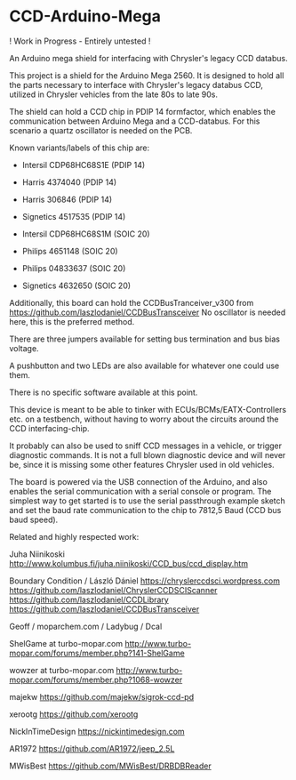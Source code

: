 # CCD-Arduino-Mega

! Work in Progress - Entirely untested !


An Arduino mega shield for interfacing with Chrysler's legacy CCD databus.

This project is a shield for the Arduino Mega 2560. It is designed to hold all the parts necessary to interface with Chrysler's legacy databus CCD, utilized in Chrysler vehicles from the late 80s to late 90s.

The shield can hold a CCD chip in PDIP 14 formfactor, which enables the communication between Arduino Mega and a CCD-databus. For this scenario a quartz oscillator is needed on the PCB.

Known variants/labels of this chip are:

- Intersil CDP68HC68S1E (PDIP 14)
- Harris 4374040 (PDIP 14)
- Harris 306846 (PDIP 14)
- Signetics 4517535 (PDIP 14)

- Intersil CDP68HC68S1M (SOIC 20)
- Philips 4651148 (SOIC 20)
- Philips 04833637 (SOIC 20)
- Signetics 4632650 (SOIC 20)


Additionally, this board can hold the CCDBusTranceiver_v300 from https://github.com/laszlodaniel/CCDBusTransceiver
No oscillator is needed here, this is the preferred method.


There are three jumpers available for setting bus termination and bus bias voltage.

A pushbutton and two LEDs are also available for whatever one could use them.

There is no specific software available at this point.

This device is meant to be able to tinker with ECUs/BCMs/EATX-Controllers etc. on a testbench, without having to worry about the circuits around the CCD interfacing-chip.

It probably can also be used to sniff CCD messages in a vehicle, or trigger diagnostic commands.
It is not a full blown diagnostic device and will never be, since it is missing some other features Chrysler used in old vehicles.

The board is powered via the USB connection of the Arduino, and also enables the serial communication with a serial console or program.
The simplest way to get started is to use the serial passthrough example sketch and set the baud rate communication to the chip to 7812,5 Baud (CCD bus baud speed).


Related and highly respected work:

Juha Niinikoski
http://www.kolumbus.fi/juha.niinikoski/CCD_bus/ccd_display.htm

Boundary Condition / László Dániel
https://chryslerccdsci.wordpress.com
https://github.com/laszlodaniel/ChryslerCCDSCIScanner
https://github.com/laszlodaniel/CCDLibrary
https://github.com/laszlodaniel/CCDBusTransceiver

Geoff / moparchem.com / Ladybug / Dcal

ShelGame at turbo-mopar.com
http://www.turbo-mopar.com/forums/member.php?141-ShelGame

wowzer at turbo-mopar.com
http://www.turbo-mopar.com/forums/member.php?1068-wowzer

majekw
https://github.com/majekw/sigrok-ccd-pd

xerootg
https://github.com/xerootg

NickInTimeDesign
https://nickintimedesign.com

AR1972
https://github.com/AR1972/jeep_2.5L

MWisBest
https://github.com/MWisBest/DRBDBReader

